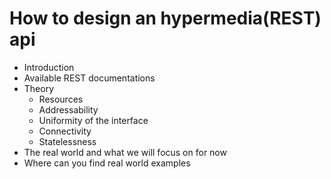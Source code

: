 # How to design an hypermedia(REST) api
  
* Introduction
* Available REST documentations
* Theory
	* Resources
	* Addressability
	* Uniformity of the interface
	* Connectivity
	* Statelessness
* The real world and what we will focus on for now
* Where can you find real world examples




